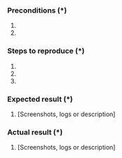 <!---
    Thank you for contributing to LS eCommerce - Magento.
    To help us process this issue we recommend that you add the following information:
     - Summary of the issue,
     - Information on your environment,
     - Steps to reproduce,
     - Expected and actual results,
    Fields marked with (*) are required. Please don't remove the template.
-->

### Preconditions (*)
<!---
    Provide the exact Magento version (example: 2.4.0), LS Central version (18.02), LS Commerce Service version (4.20.0), LS eCommerce - Magento version (1.12.0), LS Retail Partner name, (If your company is not part of LS Retail partner network, then the name of LS Retail Partner which you're representing) and any important information on the environment where bug is reproducible.
-->
1. 
2. 

### Steps to reproduce (*)
<!---
    It is important to provide a set of clear steps to reproduce this bug.
    If relevant please include code samples
-->
1. 
2. 
3. 

### Expected result (*)
<!--- Tell us what should happen -->
1. [Screenshots, logs or description]

### Actual result (*)
<!--- Tell us what happens instead -->
1. [Screenshots, logs or description]
